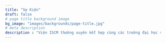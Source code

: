 ```yaml
---
title: "Sự Kiện"
draft: false
# page title background image
bg_image: "images/backgrounds/page-title.jpg"
# meta description
description : "Viện ISCM thường xuyên kết hợp cùng các trường đại học và tổ chức có danh tiếng đến từ Bỉ, Úc, Thụy Sĩ, Nhật Bản, Hàn Quốc, Thái Lan, cùng nhiều quốc gia khác, tổ chức các sự kiện giáo dục và nghiên cứu. Đây là các hoạt động hướng tới truyền đạt và chia sẻ các kiến thức bổ ích cho cộng đồng, từ đó cùng nhau nâng cao chất lượng cuộc sống đô thị. Bên cạnh đó, Viện ISCM cũng tổ chức các Webinars trên nền tảng số và mạng Internet, thu hút và tạo điều kiện tiếp cận và tham gia cho các sinh viên, nghiên cứu viên, và các nhà quản lý từ khắp nơi trên thế giới."
---
```

